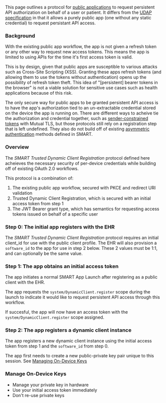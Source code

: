 This page outlines a protocol for [public applications](app-launch.html#support-for-public-and-confidential-apps) to request persistent API authorization on behalf of a user or patient. It differs from the [UDAP specification](https://www.udap.org/) in that it allows a purely public app (one without any static credential) to request persistant API access.

### Background
With the existing public app workflow, the app is not given a refresh token or any other way to request new access tokens. This means the app is limited to using APIs for the time it's first access token is valid.

This is by design, given that public apps are susceptible to various attacks such as Cross-Site Scripting (XSS). Granting these apps refresh tokens (and allowing them to use the tokens without authentication) opens up the possibility of refresh token theft. This idea of "\[persistent\] bearer tokens in the browser" is not a viable solution for sensitive use cases such as health applications because of this risk.

The only secure way for public apps to be granted persistent API access is to have the app's authorization tied to an un-extractable credential stored on the device the app is running on. There are different ways to acheive tie the authorization and credential together, such as [sender-constrained tokens](https://datatracker.ietf.org/doc/html/draft-ietf-oauth-security-topics#section-4.9.1.1.2) with Mutual TLS, but those protocols still rely on a registration step that is left undefined. They also do not build off of existing [asymmetric authentication](client-confidential-asymmetric.html) methods defined in SMART.

### Overview
The _SMART Trusted Dynamic Client Registration_ protocol defined here acheieves the necessary security of per-device credentials while building off of existing OAuth 2.0 workflows.

This protocol is a combination of:
1. The existing public app workflow, secured with PKCE and redirect URI validation
2. Trusted Dynamic Client Registration, which is secured with an initial access token from step 1
3. The JWT Bearer grant type, which has semantics for requesting access tokens issued on behalf of a specific user

### Step 0: The initial app registers with the EHR
The _SMART Trusted Dynamic Client Registration_ protocol requires an initial client_id for use with the public client profile. The EHR will also provision a `software_id` to the app for use in step 2 below. These 2 values must be 1:1, and can optionally be the same value. 

### Step 1: The app obtains an initial access token
The app initiates a normal SMART App Launch after registering as a public client with the EHR. 

The app requests the `system/DynamicClient.register` scope during the launch to indicate it would like to request persistent API access through this workflow.

If succesful, the app will now have an access token with the `system/DynamicClient.register` scope assigned.

### Step 2: The app registers a dynamic client instance
The app registers a new dynamic client instance using the initial access token from step 1 and the `software_id` from step 0.

The app first needs to create a new public-private key pair unique to this session. See [Managing On-Device Keys]()




### Manage On-Device Keys
- Manage your private key in hardware
- Use your initial access token immediately
- Don't re-use private keys

